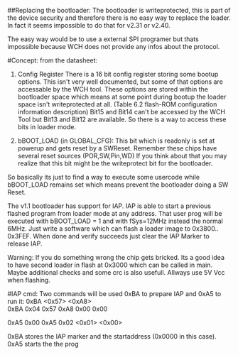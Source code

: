 ##Replacing the bootloader:
The bootloader is writeprotected, this is part of the device security and therefore there is no easy way to replace the loader. In fact it seems impossible to do that for v2.31 or v2.40.

The easy way would be to use a external SPI programer but thats impossible because WCH does not provide any infos about the protocol. 

#Concept:
from the datasheet: 

1. Config Register 
There is a 16 bit config register storing some bootup options. This isn't very well documented, but some of that options are accessable by the WCH tool. These options are stored within the bootloader space which means at some point during bootup the loader space isn't writeprotected at all. (Table 6.2 flash-ROM configuration information description)
Bit15 and Bit14 can't be accessed by the WCH Tool but Bit13 and Bit12 are available. So there is a way to access these bits in loader mode.

2. bBOOT_LOAD (in GLOBAL_CFG):
This bit which is readonly is set at powerup and gets reset by a SWReset. Remember these chips have several reset sources (POR,SW,Pin,WD) If you think about that you may realize that this bit might be the writeprotect bit for the bootloader.

So basically its just to find a way to execute some usercode while bBOOT_LOAD remains set which means prevent the bootloader doing a 
SW Reset.

The v1.1 bootloader has support for IAP. IAP is able to start a previous flashed program from loader mode at any address. That user prog will be executed with bBOOT_LOAD = 1 and with fSys=12MHz instead the normal 6MHz. Just write a software which can flash a loader image to 0x3800.. 0x3FEF. When done and verify succeeds just clear the IAP Marker to release IAP.

Warning: If you do something wrong the chip gets bricked. Its a good idea to have second loader in flash at 0x3000 which can be called in main. Maybe additional checks and some crc is also usefull. Allways use 5V Vcc when flashing.

#IAP cmd:
Two commands will be used 0xBA to prepare IAP and 0xA5 to run it:
0xBA <len> <0x57> <0xA8> <adrlo> <adrHi>  
0xBA  0x04  0x57  0xA8  0x00  0x00  

0xA5 <len> <run> 0x00 
0xA5  0x02 <0x01> <0x00>
 
0xBA stores the IAP marker and the startaddress (0x0000 in this case).
0xA5 starts the the prog

